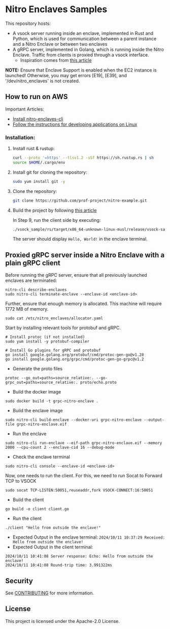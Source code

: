 # Nitro Enclaves Samples

This repository hosts:
- A vsock server running inside an enclave, implemented in Rust and Python, which is used for communication between a parent instance and a Nitro Enclave or between two enclaves
- A gRPC server, implemented in Golang, which is running inside the Nitro Enclave. Traffic from clients is proxied through a vsock interface.
    - Inspiration comes from [this article](https://dev.to/bendecoste/running-an-http-server-with-aws-nitro-enclaves-elo) 

**NOTE:** Ensure that Enclave Support is enabled when the EC2 instance is launched! Otherwise, you may get errors [E19], [E39], and '/dev/nitro_enclaves' is not created.

## How to run on AWS

Important Articles:
- [Install nitro-enclaves-cli](https://docs.aws.amazon.com/enclaves/latest/user/nitro-enclave-cli-install.html)
- [Follow the instructions for developing applications on Linux](https://docs.aws.amazon.com/enclaves/latest/user/developing-applications-linux.html)

### Installation:

1. Install rust & rustup:
   ```bash
   curl --proto '=https' --tlsv1.2 -sSf https://sh.rustup.rs | sh
   source $HOME/.cargo/env
   ```

2. Install git for cloning the repository:
   ```bash
   sudo yum install git -y
   ```

3. Clone the repository:
   ```bash
   git clone https://github.com/prof-project/nitro-example.git
   ```

4. Build the project by following [this article](https://docs.aws.amazon.com/enclaves/latest/user/developing-applications-linux.html)
   
   In Step 9, run the client side by executing:
   ```bash
   ./vsock_sample/rs/target/x86_64-unknown-linux-musl/release/vsock-sample client --cid 6 --port 5005
   ```
   The server should display `Hello, World!` in the enclave terminal.

## Proxied gRPC server inside a Nitro Enclave with a plain gRPC client

Before running the gRPC server, ensure that all previously launched enclaves are terminated:

```
nitro-cli describe-enclaves
sudo nitro-cli terminate-enclave --enclave-id <enclave-id>
```

Further, ensure that enough memory is allocated. This machine will require 1772 MB of memory.
```
sudo cat /etc/nitro_enclaves/allocator.yaml
```

Start by installing relevant tools for protobuf and gRPC.
```
# Install protoc (if not installed)
sudo yum install -y protobuf-compiler

# Install Go plugins for gRPC and protobuf
go install google.golang.org/protobuf/cmd/protoc-gen-go@v1.28
go install google.golang.org/grpc/cmd/protoc-gen-go-grpc@v1.2
```

- Generate the proto files
```
protoc --go_out=paths=source_relative:. --go-grpc_out=paths=source_relative:. proto/echo.proto
```

- Build the docker image
```
sudo docker build -t grpc-nitro-enclave .
```

- Build the enclave image
```
sudo nitro-cli build-enclave --docker-uri grpc-nitro-enclave --output-file grpc-nitro-enclave.eif
```

- Run the enclave
```
sudo nitro-cli run-enclave --eif-path grpc-nitro-enclave.eif --memory 2000 --cpu-count 2 --enclave-cid 16 --debug-mode
```

- Check the enclave terminal
```
sudo nitro-cli console --enclave-id <enclave-id>
```

Now, one needs to run the client. For this, we need to run Socat to Forward TCP to VSOCK

```
sudo socat TCP-LISTEN:50051,reuseaddr,fork VSOCK-CONNECT:16:50051
```

- Build the client
```
go build -o client client.go
```

- Run the client
```
./client "Hello from outside the enclave!"
```

- Expected Output in the enclave terminal: `2024/10/11 10:37:29 Received: Hello from outside the enclave!`
- Expected Output in the client terminal: 
```
2024/10/11 10:41:08 Server response: Echo: Hello from outside the enclave!
2024/10/11 10:41:08 Round-trip time: 3.991322ms
```

## Security

See [CONTRIBUTING](CONTRIBUTING.md#security-issue-notifications) for more information.

## License

This project is licensed under the Apache-2.0 License.

